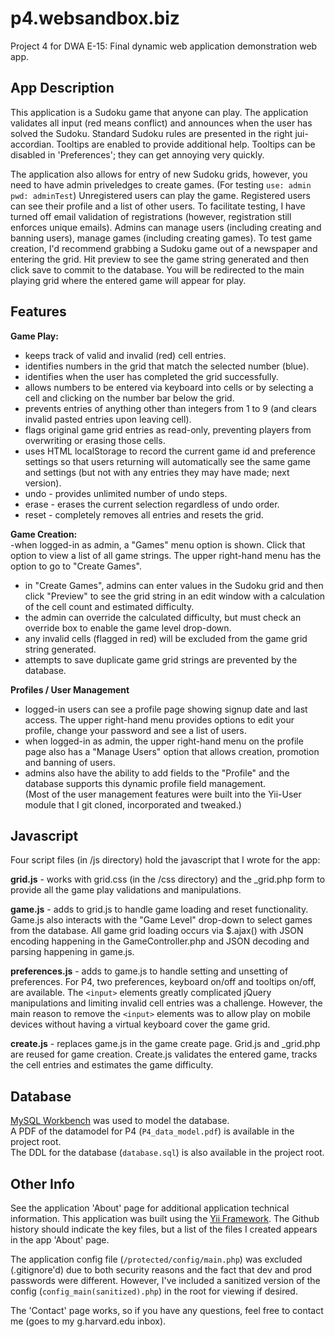 p4.websandbox.biz
=================

Project 4 for DWA E-15: Final dynamic web application demonstration web app. 

## App Description ##
This application is a Sudoku game that anyone can play. The application validates all input (red means conflict) and announces when the user has solved the Sudoku. Standard Sudoku rules are presented in the right jui-accordian. Tooltips are enabled to provide additional help. Tooltips can be disabled in 'Preferences'; they can get annoying very quickly.

The application also allows for entry of new Sudoku grids, however, you need to have admin priveledges to create games. (For testing `use: admin pwd: adminTest`) Unregistered users can play the game. Registered users can see their profile and a list of other users. To facilitate testing, I have turned off email validation of registrations (however, registration still enforces unique emails). Admins can manage users (including creating and banning users), manage games (including creating games). To test game creation, I'd recommend grabbing a Sudoku game out of a newspaper and entering the grid. Hit preview to see the game string generated and then click save to commit to the database. You will be redirected to the main playing grid where the entered game will appear for play.

## Features ##
**Game Play:**   
- keeps track of valid and invalid (red) cell entries.  
- identifies numbers in the grid that match the selected number (blue).  
- identifies when the user has completed the grid successfully.  
- allows numbers to be entered via keyboard into cells or by selecting a cell and clicking on the number bar below the grid.  
- prevents entries of anything other than integers from 1 to 9 (and clears invalid pasted entries upon leaving cell).  
- flags original game grid entries as read-only, preventing players from overwriting or erasing those cells.  
- uses HTML localStorage to record the current game id and preference settings so that users returning will automatically see the same game and settings (but not with any entries they may have made; next version).  
- undo - provides unlimited number of undo steps.  
- erase - erases the current selection regardless of undo order.  
- reset - completely removes all entries and resets the grid.

**Game Creation:**  
-when logged-in as admin, a "Games" menu option is shown. Click that option to view a list of all game strings. The upper right-hand menu has the option to go to "Create Games".  
- in "Create Games", admins can enter values in the Sudoku grid and then click "Preview" to see the grid string in an edit window with a calculation of the cell count and estimated difficulty.  
- the admin can override the calculated difficulty, but must check an override box to enable the game level drop-down.  
- any invalid cells (flagged in red) will be excluded from the game grid string generated.
- attempts to save duplicate game grid strings are prevented by the database.    
 
**Profiles / User Management**  
- logged-in users can see a profile page showing signup date and last access. The upper right-hand menu provides options to edit your profile, change your password and see a list of users.  
- when logged-in as admin, the upper right-hand menu on the profile page also has a "Manage Users" option that allows creation, promotion and banning of users.  
- admins also have the ability to add fields to the "Profile" and the database supports this dynamic profile field management.  
(Most of the user management features were built into the Yii-User module that I git cloned, incorporated and tweaked.)

## Javascript ##
Four script files (in /js directory) hold the javascript that I wrote for the app: 

**grid.js** - works with grid.css (in the /css directory) and the _grid.php form to provide all the game play validations and manipulations.  

**game.js** - adds to grid.js to handle game loading and reset functionality. Game.js also interacts with the "Game Level" drop-down to select games from the database. All game grid loading occurs via $.ajax() with JSON encoding happening in the GameController.php and JSON decoding and parsing happening in game.js.  

**preferences.js** - adds to game.js to handle setting and unsetting of preferences. For P4, two preferences, keyboard on/off and tooltips on/off, are available. The `<input>` elements greatly complicated jQuery manipulations and limiting invalid cell entries was a challenge. However, the main reason to remove the `<input>` elements was to allow play on mobile devices without having a virtual keyboard cover the game grid.

**create.js** - replaces game.js in the game create page. Grid.js and _grid.php are reused for game creation. Create.js validates the entered game, tracks the cell entries and estimates the game difficulty.

## Database ##
[MySQL Workbench](http://dev.mysql.com/downloads/tools/workbench/ "MySQL Workbench") was used to model the database.  
A PDF of the datamodel for P4 (`P4_data_model.pdf`) is available in the project root.  
The DDL for the database (`database.sql`) is also available in the project root.

## Other Info ##
See the application 'About' page for additional application technical information. This application was built using the [Yii Framework](http://www.yiiframework.com/ "yii framework"). The Github history should indicate the key files, but a list of the files I created appears in the app 'About' page.

The application config file (`/protected/config/main.php`) was excluded (.gitignore'd) due to both security reasons and the fact that dev and prod passwords were different. However, I've included a sanitized version of the config (`config_main(sanitized).php`) in the root for viewing if desired.

The 'Contact' page works, so if you have any questions, feel free to contact me (goes to my g.harvard.edu inbox).